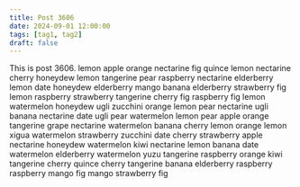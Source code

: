 ```yaml
---
title: Post 3606
date: 2024-09-01 12:00:00
tags: [tag1, tag2]
draft: false
---
```

This is post 3606.
lemon
apple
orange
nectarine
fig
quince
lemon
nectarine
cherry
honeydew
lemon
tangerine
pear
raspberry
nectarine
elderberry
lemon
date
honeydew
elderberry
mango
banana
elderberry
strawberry
fig
lemon
raspberry
strawberry
tangerine
cherry
fig
raspberry
fig
lemon
watermelon
honeydew
ugli
zucchini
orange
lemon
pear
nectarine
ugli
banana
nectarine
date
ugli
pear
watermelon
lemon
pear
apple
orange
tangerine
grape
nectarine
watermelon
banana
cherry
lemon
orange
lemon
xigua
watermelon
strawberry
zucchini
date
cherry
strawberry
apple
nectarine
honeydew
watermelon
kiwi
nectarine
lemon
banana
date
watermelon
elderberry
watermelon
yuzu
tangerine
raspberry
orange
kiwi
tangerine
cherry
quince
cherry
tangerine
banana
elderberry
raspberry
raspberry
mango
fig
mango
strawberry
fig
